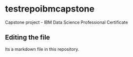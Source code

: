 # testrepoibmcapstone
Capstone project - IBM Data Science Professional Certificate

## Editing the file

Its a markdown file in this repository.
